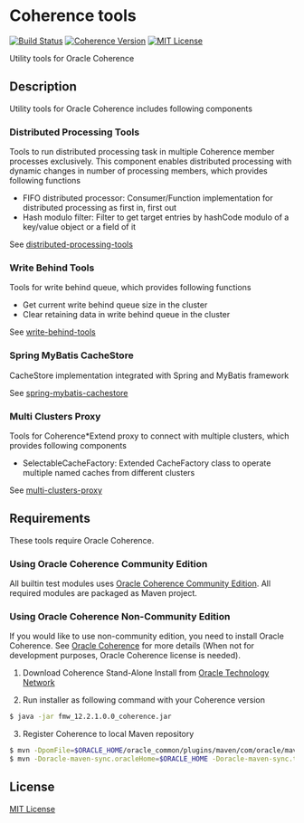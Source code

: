 # Coherence tools
[![Build Status](https://travis-ci.com/simukappu/coherence-tools.svg?branch=master)](https://travis-ci.com/simukappu/coherence-tools)
[![Coherence Version](http://img.shields.io/github/v/tag/simukappu/coherence-tools)](https://github.com/simukappu/coherence-tools/tags)
[![MIT License](http://img.shields.io/badge/license-MIT-blue.svg?style=flat)](MIT-LICENSE)

Utility tools for Oracle Coherence

## Description
Utility tools for Oracle Coherence includes following components

### Distributed Processing Tools  
Tools to run distributed processing task in multiple Coherence member processes exclusively. This component enables distributed processing with dynamic changes in number of processing members, which provides following functions
* FIFO distributed processor: Consumer/Function implementation for distributed processing as first in, first out
* Hash modulo filter: Filter to get target entries by hashCode modulo of a key/value object or a field of it

See [distributed-processing-tools](distributed-processing-tools)

### Write Behind Tools
Tools for write behind queue, which provides following functions
* Get current write behind queue size in the cluster
* Clear retaining data in write behind queue in the cluster

See [write-behind-tools](write-behind-tools)

### Spring MyBatis CacheStore  
CacheStore implementation integrated with Spring and MyBatis framework

See [spring-mybatis-cachestore](spring-mybatis-cachestore)

### Multi Clusters Proxy
Tools for Coherence*Extend proxy to connect with multiple clusters, which provides following components
* SelectableCacheFactory: Extended CacheFactory class to operate multiple named caches from different clusters

See [multi-clusters-proxy](multi-clusters-proxy)

## Requirements
These tools require Oracle Coherence.

### Using Oracle Coherence Community Edition
All builtin test modules uses [Oracle Coherence Community Edition](https://coherence.community). All required modules are packaged as Maven project.

### Using Oracle Coherence Non-Community Edition
If you would like to use non-community edition, you need to install Oracle Coherence. 
See [Oracle Coherence](https://www.oracle.com/middleware/technologies/coherence.html) for more details (When not for development purposes, Oracle Coherence license is needed).

1. Download Coherence Stand-Alone Install from [Oracle Technology Network](https://www.oracle.com/middleware/technologies/coherence-downloads.html)

2. Run installer as following command with your Coherence version
```sh
$ java -jar fmw_12.2.1.0.0_coherence.jar
```

3. Register Coherence to local Maven repository
```sh
$ mvn -DpomFile=$ORACLE_HOME/oracle_common/plugins/maven/com/oracle/maven/oracle-maven-sync/12.2.1/oracle-maven-sync-12.2.1.pom -Dfile=$ORACLE_HOME/oracle_common/plugins/maven/com/oracle/maven/oracle-maven-sync/12.2.1/oracle-maven-sync-12.2.1.jar install:install-file
$ mvn -Doracle-maven-sync.oracleHome=$ORACLE_HOME -Doracle-maven-sync.testOnly=false com.oracle.maven:oracle-maven-sync:12.2.1-0-0:push
```

## License
[MIT License](MIT-LICENSE)
